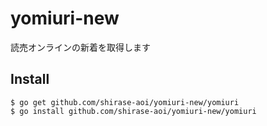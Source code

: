 # yomiuri-new
読売オンラインの新着を取得します

## Install
```
$ go get github.com/shirase-aoi/yomiuri-new/yomiuri
$ go install github.com/shirase-aoi/yomiuri-new/yomiuri
```
